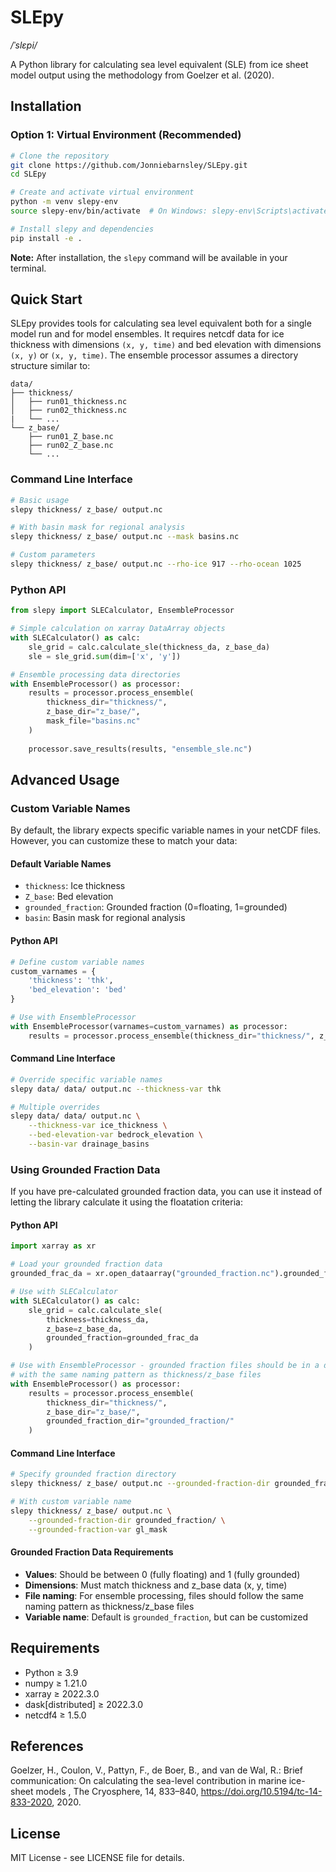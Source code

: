 # SLEpy

*/ˈslɛpi/*

A Python library for calculating sea level equivalent (SLE) from ice sheet model output using the methodology from Goelzer et al. (2020).

## Installation

### Option 1: Virtual Environment (Recommended)

```bash
# Clone the repository
git clone https://github.com/Jonniebarnsley/SLEpy.git
cd SLEpy

# Create and activate virtual environment
python -m venv slepy-env
source slepy-env/bin/activate  # On Windows: slepy-env\Scripts\activate

# Install slepy and dependencies
pip install -e .
```

**Note:** After installation, the `slepy` command will be available in your terminal.

## Quick Start

SLEpy provides tools for calculating sea level equivalent both for a single model run and for model ensembles. It requires netcdf data for ice thickness with dimensions `(x, y, time)` and bed elevation with dimensions `(x, y)` or `(x, y, time)`. The ensemble processor assumes a directory structure similar to:
```
data/
├── thickness/
│   ├── run01_thickness.nc
│   ├── run02_thickness.nc
|   └── ...
└── z_base/
    ├── run01_Z_base.nc
    ├── run02_Z_base.nc
    └── ...
```

### Command Line Interface

```bash
# Basic usage
slepy thickness/ z_base/ output.nc

# With basin mask for regional analysis
slepy thickness/ z_base/ output.nc --mask basins.nc

# Custom parameters
slepy thickness/ z_base/ output.nc --rho-ice 917 --rho-ocean 1025
```

### Python API

```python
from slepy import SLECalculator, EnsembleProcessor

# Simple calculation on xarray DataArray objects
with SLECalculator() as calc:
    sle_grid = calc.calculate_sle(thickness_da, z_base_da)
    sle = sle_grid.sum(dim=['x', 'y'])

# Ensemble processing data directories
with EnsembleProcessor() as processor:
    results = processor.process_ensemble(
        thickness_dir="thickness/",
        z_base_dir="z_base/",
        mask_file="basins.nc"
    )
    
    processor.save_results(results, "ensemble_sle.nc")
```

## Advanced Usage

### Custom Variable Names

By default, the library expects specific variable names in your netCDF files. However, you can customize these to match your data:

#### Default Variable Names
- `thickness`: Ice thickness
- `Z_base`: Bed elevation 
- `grounded_fraction`: Grounded fraction (0=floating, 1=grounded)
- `basin`: Basin mask for regional analysis

#### Python API

```python
# Define custom variable names
custom_varnames = {
    'thickness': 'thk',
    'bed_elevation': 'bed'
}

# Use with EnsembleProcessor
with EnsembleProcessor(varnames=custom_varnames) as processor:
    results = processor.process_ensemble(thickness_dir="thickness/", z_base_dir="z_base/")
```

#### Command Line Interface

```bash
# Override specific variable names
slepy data/ data/ output.nc --thickness-var thk

# Multiple overrides
slepy data/ data/ output.nc \
    --thickness-var ice_thickness \
    --bed-elevation-var bedrock_elevation \
    --basin-var drainage_basins
```

### Using Grounded Fraction Data

If you have pre-calculated grounded fraction data, you can use it instead of letting the library calculate it using the floatation criteria:

#### Python API

```python
import xarray as xr

# Load your grounded fraction data
grounded_frac_da = xr.open_dataarray("grounded_fraction.nc").grounded_fraction

# Use with SLECalculator
with SLECalculator() as calc:
    sle_grid = calc.calculate_sle(
        thickness=thickness_da, 
        z_base=z_base_da,
        grounded_fraction=grounded_frac_da
    )

# Use with EnsembleProcessor - grounded fraction files should be in a directory
# with the same naming pattern as thickness/z_base files
with EnsembleProcessor() as processor:
    results = processor.process_ensemble(
        thickness_dir="thickness/",
        z_base_dir="z_base/", 
        grounded_fraction_dir="grounded_fraction/"
    )
```

#### Command Line Interface

```bash
# Specify grounded fraction directory
slepy thickness/ z_base/ output.nc --grounded-fraction-dir grounded_fraction/

# With custom variable name
slepy thickness/ z_base/ output.nc \
    --grounded-fraction-dir grounded_fraction/ \
    --grounded-fraction-var gl_mask
```

#### Grounded Fraction Data Requirements

- **Values**: Should be between 0 (fully floating) and 1 (fully grounded)
- **Dimensions**: Must match thickness and z_base data (x, y, time)
- **File naming**: For ensemble processing, files should follow the same naming pattern as thickness/z_base files
- **Variable name**: Default is `grounded_fraction`, but can be customized

## Requirements

- Python ≥ 3.9
- numpy ≥ 1.21.0
- xarray ≥ 2022.3.0  
- dask[distributed] ≥ 2022.3.0
- netcdf4 ≥ 1.5.0

## References

Goelzer, H., Coulon, V., Pattyn, F., de Boer, B., and van de Wal, R.: Brief communication: On calculating the sea-level contribution in marine ice-sheet models , The Cryosphere, 14, 833–840, https://doi.org/10.5194/tc-14-833-2020, 2020.

## License

MIT License - see LICENSE file for details.